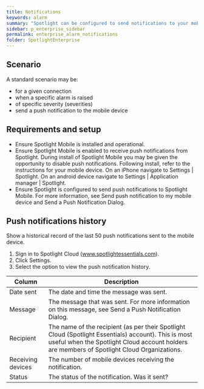 ```yaml
---
title: Notifications
keywords: alarm
summary: "Spotlight can be configured to send notifications to your mobile device."
sidebar: p_enterprise_sidebar
permalink: enterprise_alarm_notifications
folder: SpotlightEnterprise
---
```


## Scenario

A standard scenario may be:

* for a given connection
* when a specific alarm is raised
* of specific severity (severities)
* send a push notification to the mobile device


## Requirements and setup

*  Ensure Spotlight Mobile is installed and operational.
*  Ensure Spotlight Mobile is enabled to receive push notifications from Spotlight. During install of Spotlight Mobile you may be given the opportunity to disable push notifications. Following install, refer to the instructions for your mobile device. On an iPhone navigate to Settings \| Spotlight. On an android device navigate to Settings \| Application manager \| Spotlight.
*  Ensure Spotlight is configured to send push notifications to Spotlight Mobile. For more information, see Send push notification to my mobile device and Send a Push Notification Dialog.


## Push notifications history

Show a historical record of the last 50 push notifications sent to the mobile device.

1. Sign in to Spotlight Cloud (www.spotlightessentials.com).
2. Click Settings.
3. Select the option to view the push notification history.

Column | Description
-------|------------
Date sent | The date and time the message was sent.
Message | The message that was sent. For more information on this message, see Send a Push Notification Dialog.
Recipient | The name of the recipient (as per their Spotlight Cloud (Spotlight Essentials) account). This is most useful when the Spotlight Cloud account holders are members of Spotlight Cloud Organizations.
Receiving devices | The number of mobile devices receiving the notification.
Status | The status of the notification. Was it sent?

